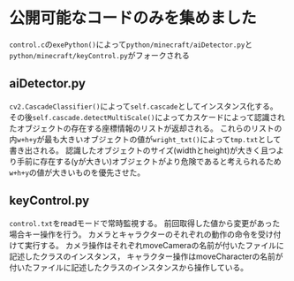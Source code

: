 # 公開可能なコードのみを集めました

```control.c```の```exePython()```によって```python/minecraft/aiDetector.py```と```python/minecraft/keyControl.py```がフォークされる

## aiDetector.py

```cv2.CascadeClassifier()```によって```self.cascade```としてインスタンス化する。
その後```self.cascade.detectMultiScale()```によってカスケードによって認識されたオブジェクトの存在する座標情報のリストが返却される。
これらのリストの内```w+h+y```が最も大きいオブジェクトの値が```wright_txt()```によって```tmp.txt```として書き出される。
認識したオブジェクトのサイズ(widthとheight)が大きく且つより手前に存在する(yが大きい)オブジェクトがより危険であると考えられるため```w+h+y```の値が大きいものを優先させた。

## keyControl.py

```control.txt```をreadモードで常時監視する。
前回取得した値から変更があった場合キー操作を行う。
カメラとキャラクターのそれぞれの動作の命令を受け付けて実行する。
カメラ操作はそれぞれmoveCameraの名前が付いたファイルに記述したクラスのインスタンス，
キャラクター操作はmoveCharacterの名前が付いたファイルに記述したクラスのインスタンスから操作している。
